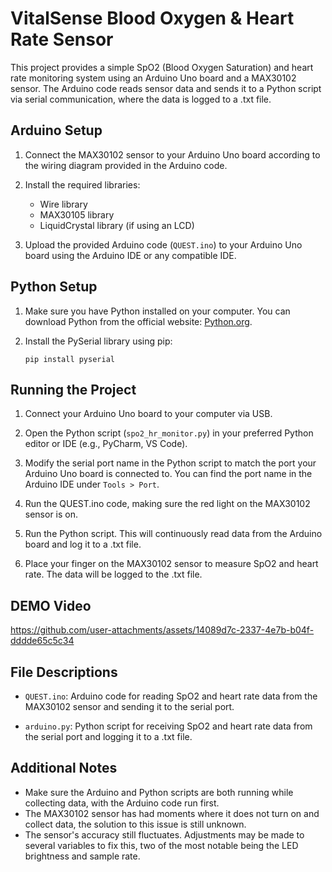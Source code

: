 # VitalSense Blood Oxygen & Heart Rate Sensor

This project provides a simple SpO2 (Blood Oxygen Saturation) and heart rate monitoring system using an Arduino Uno board and a MAX30102 sensor. The Arduino code reads sensor data and sends it to a Python script via serial communication, where the data is logged to a .txt file.

## Arduino Setup

1. Connect the MAX30102 sensor to your Arduino Uno board according to the wiring diagram provided in the Arduino code.

2. Install the required libraries:
   - Wire library
   - MAX30105 library
   - LiquidCrystal library (if using an LCD)

3. Upload the provided Arduino code (`QUEST.ino`) to your Arduino Uno board using the Arduino IDE or any compatible IDE.

## Python Setup

1. Make sure you have Python installed on your computer. You can download Python from the official website: [Python.org](https://www.python.org/).

2. Install the PySerial library using pip:
   ```
   pip install pyserial
   ```
   
## Running the Project

1. Connect your Arduino Uno board to your computer via USB.

2. Open the Python script (`spo2_hr_monitor.py`) in your preferred Python editor or IDE (e.g., PyCharm, VS Code).

3. Modify the serial port name in the Python script to match the port your Arduino Uno board is connected to. You can find the port name in the Arduino IDE under `Tools > Port`.

4. Run the QUEST.ino code, making sure the red light on the MAX30102 sensor is on.
   
5. Run the Python script. This will continuously read data from the Arduino board and log it to a .txt file.

6. Place your finger on the MAX30102 sensor to measure SpO2 and heart rate. The data will be logged to the .txt file.

## DEMO Video

https://github.com/user-attachments/assets/14089d7c-2337-4e7b-b04f-dddde65c5c34

## File Descriptions

- `QUEST.ino`: Arduino code for reading SpO2 and heart rate data from the MAX30102 sensor and sending it to the serial port.

- `arduino.py`: Python script for receiving SpO2 and heart rate data from the serial port and logging it to a .txt file.

## Additional Notes

- Make sure the Arduino and Python scripts are both running while collecting data, with the Arduino code run first.
- The MAX30102 sensor has had moments where it does not turn on and collect data, the solution to this issue is still unknown.
- The sensor's accuracy still fluctuates. Adjustments may be made to several variables to fix this, two of the most notable being the LED brightness and sample rate.
